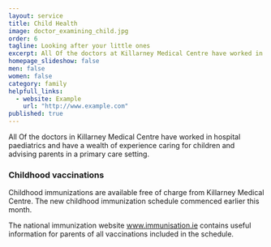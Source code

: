 ```yaml
---
layout: service
title: Child Health
image: doctor_examining_child.jpg
order: 6
tagline: Looking after your little ones
excerpt: All Of the doctors at Killarney Medical Centre have worked in hospital paediatrics and have a wealth of experience caring for children and advising parents in a primary care setting.
homepage_slideshow: false
men: false
women: false
category: family
helpfull_links: 
  - website: Example
    url: "http://www.example.com"
published: true
---
```



All Of the doctors in Killarney Medical Centre have worked in hospital paediatrics and have a wealth of experience caring for children and advising parents in a primary care setting.

### Childhood vaccinations

Childhood immunizations are available free of charge from Killarney Medical Centre. The new childhood immunization schedule commenced earlier this month.

The national immunization website www.immunisation.ie contains useful information for parents of all vaccinations included in the schedule.
